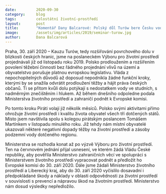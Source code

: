 ```yaml
---
date:         2020-09-30
category:     blog
tags:         celostátní životní-prostředí  
layout:       post
title:        "Komentář Dany Balcarové: Polský důl Turów bere Česku vodu a ničí přírodu, Piráti rok tlačili vládu k ochraně občanů a životního prostředí"
image:        /assets/img/articles/2019/seminar-turow.jpg
author:       Dana Balcarová
---
```



 

Praha, 30. září 2020 – Kauzu Turów, tedy rozšiřování povrchového dolu v blízkosti českých hranic, jsme na poslaneckém Výboru pro životní prostředí projednávali již od listopadu roku 2019. Polsko prodloužením a rozšířením povolení těžební činnosti bez řádného projednání vlivů na území a obyvatelstvo porušuje platnou evropskou legislativu. Vláda z nepochopitelných důvodů až doposud nepodnikla žádné funkční kroky, kterými by se snažila odvrátit prodloužení těžby a hájit práva českých občanů. Ti se přitom kvůli dolu potýkají s nedostatkem vody ve studních, s nadměrným znečištěním i hlukem. Až během dnešního odpoledne podala Ministerstva životního prostředí a zahraničí podnět k Evropské komisi. 

 

Po tomto kroku Piráti volají již několik měsíců. Polsko svými aktivitami přímo ohrožuje životní prostředí i kvalitu života obyvatel všech tří dotčených států. Místo jsem navštívila spolu s kolegou pirátským poslancem Tomášem Martínkem v listopadu minulého roku. Již tehdy nám místní obyvatelé ukazovali některé negativní dopady těžby na životní prostředí a zásoby podzemní vody dotčeného regionu.

 

Ministerstva se rozhodla konat až po výzvě Výboru pro životní prostředí. Ten na červnovém jednání přijal usnesení, ve kterém žádá Vládu České republiky, aby pověřila Ministerstvo zahraničních věcí ve spolupráci s Ministerstvem životního prostředí vypracovat podnět a předložit ho Evropské komisi do 30. září 2020. Dále jsme žádali Ministerstvo životního prostředí a Liberecký kraj, aby do 30. září 2020 vyčíslilo dosavadní i předpokládané škody a náklady v oblasti odpovědnosti za životní prostředí v souvislosti s prevencí a nápravou škod na životním prostředí. Ministerstvo nám dosud výsledky nepředložilo. 

 
